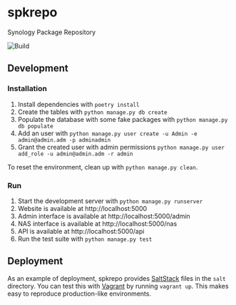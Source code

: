spkrepo
=======
Synology Package Repository


![Build](https://github.com/SynoCommunity/spkrepo/workflows/Build/badge.svg)


## Development
### Installation

1. Install dependencies with `poetry install`
2. Create the tables with `python manage.py db create`
3. Populate the database with some fake packages with `python manage.py db populate`
4. Add an user with `python manage.py user create -u Admin -e admin@admin.adm -p adminadmin`
5. Grant the created user with admin permissions `python manage.py user add_role -u admin@admin.adm -r admin`

To reset the environment, clean up with `python manage.py clean`.

### Run
1. Start the development server with `python manage.py runserver`
2. Website is available at http://localhost:5000
3. Admin interface is available at http://localhost:5000/admin
4. NAS interface is available at http://localhost:5000/nas
5. API is available at http://localhost:5000/api
6. Run the test suite with `python manage.py test`

## Deployment
As an example of deployment, spkrepo provides [SaltStack](http://www.saltstack.com/) files in the `salt` directory.
You can test this with [Vagrant](https://www.vagrantup.com/) by running `vagrant up`. This makes easy to reproduce
production-like environments.
